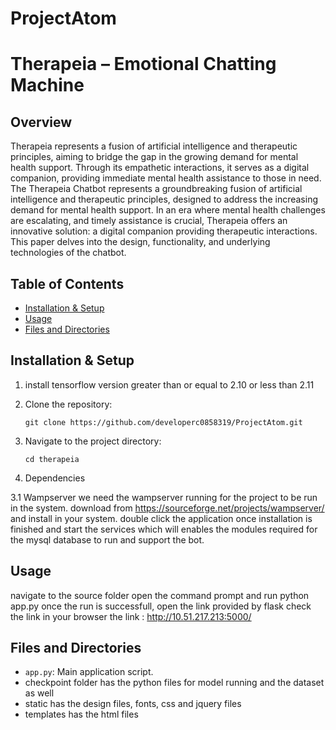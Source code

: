 # ProjectAtom

# Therapeia – Emotional Chatting Machine

## Overview
Therapeia represents a fusion of artificial intelligence and therapeutic principles, 
aiming to bridge the gap in the growing demand for mental health support. Through its empathetic interactions, 
it serves as a digital companion, providing immediate mental health assistance to those in need.
The Therapeia Chatbot represents a groundbreaking fusion of artificial intelligence and therapeutic principles, 
designed to address the increasing demand for mental health support. In an era where mental health challenges are 
escalating, and timely assistance is crucial, Therapeia offers an innovative solution: a digital companion providing 
therapeutic interactions. This paper delves into the design, functionality, and underlying technologies of the chatbot.

## Table of Contents
- [Installation & Setup](#installation--setup)
- [Usage](#usage)
- [Files and Directories](#files-and-directories)

## Installation & Setup
1. install tensorflow version greater than or equal to 2.10 or less than 2.11

2. Clone the repository:
   ```
   git clone https://github.com/developerc0858319/ProjectAtom.git
   ```
3. Navigate to the project directory:
   ```
   cd therapeia
   ```

3. Dependencies

3.1 Wampserver
we need the wampserver running for the project to be run in the system. download from https://sourceforge.net/projects/wampserver/ and 
install in your system. double click the application once installation is finished and start the services which will enables the modules required for the mysql database to 
run and support the bot.


## Usage
navigate to the source folder
open the command prompt and run python app.py
once the run is successfull, open the link provided by flask
check the link in your browser
the link : http://10.51.217.213:5000/

## Files and Directories
- `app.py`: Main application script.
- checkpoint folder has the python files for model running and the dataset as well
- static has the design files, fonts, css and jquery files
- templates has the html files

